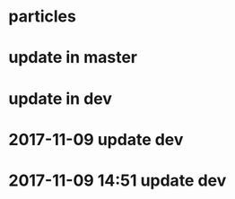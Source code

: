 # particles
# update in master
# update in dev
# 2017-11-09 update dev
# 2017-11-09 14:51 update dev